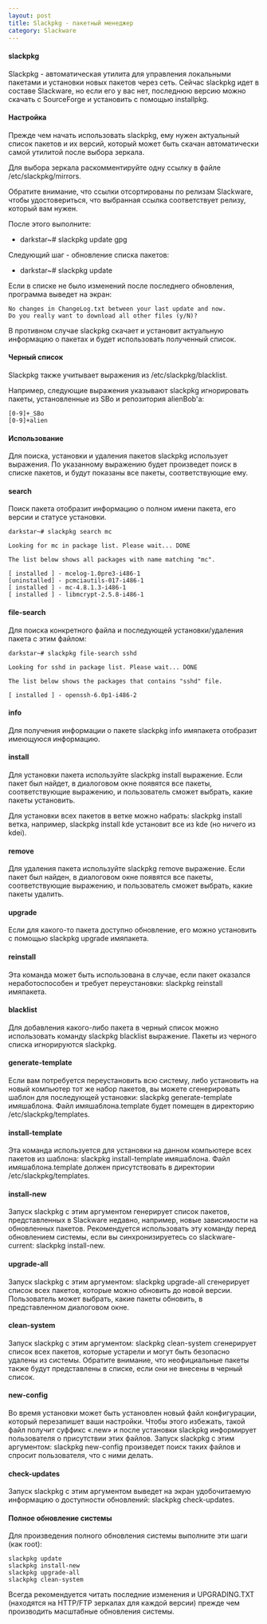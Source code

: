 ```yaml
---
layout: post
title: Slackpkg - пакетный менеджер
category: Slackware
---
```


#### slackpkg

Slackpkg - автоматическая утилита для управления локальными пакетами и установки новых пакетов через сеть. Сейчас slackpkg идет в составе Slackware, но если его у вас нет, последнюю версию можно скачать с SourceForge и установить с помощью installpkg.

#### Настройка

Прежде чем начать использовать slackpkg, ему нужен актуальный список пакетов и их версий, который может быть скачан автоматически самой утилитой после выбора зеркала.

Для выбора зеркала раскомментируйте одну ссылку в файле /etc/slackpkg/mirrors.

Обратите внимание, что ссылки отсортированы по релизам Slackware, чтобы удостовериться, что выбранная ссылка соответствует релизу, который вам нужен.

После этого выполните:

- darkstar~# slackpkg update gpg

Следующий шаг - обновление списка пакетов:

- darkstar~# slackpkg update

Если в списке не было изменений после последнего обновления, программа выведет на экран:
```
No changes in ChangeLog.txt between your last update and now.
Do you really want to download all other files (y/N)?
```
В противном случае slackpkg скачает и установит актуальную информацию о пакетах и будет использовать полученный список.

#### Черный список

Slackpkg также учитывает выражения из /etc/slackpkg/blacklist.

Например, следующие выражения указывают slackpkg игнорировать пакеты, установленные из SBo и репозитория alienBob'а:
```
[0-9]+_SBo
[0-9]+alien
```
#### Использование

Для поиска, установки и удаления пакетов slackpkg использует выражения. По указанному выражению будет произведет поиск в списке пакетов, и будут показаны все пакеты, соответствующие ему.

#### search

Поиск пакета отобразит информацию о полном имени пакета, его версии и статусе установки.
```
darkstar~# slackpkg search mc

Looking for mc in package list. Please wait... DONE

The list below shows all packages with name matching "mc".

[ installed ] - mcelog-1.0pre3-i486-1
[uninstalled] - pcmciautils-017-i486-1
[ installed ] - mc-4.8.1.3-i486-1
[ installed ] - libmcrypt-2.5.8-i486-1
```
#### file-search

Для поиска конкретного файла и последующей установки/удаления пакета с этим файлом:
```
darkstar~# slackpkg file-search sshd

Looking for sshd in package list. Please wait... DONE

The list below shows the packages that contains "sshd" file.

[ installed ] - openssh-6.0p1-i486-2
```
#### info

Для получения информации о пакете slackpkg info имяпакета отобразит имеющуюся информацию.

#### install

Для установки пакета используйте slackpkg install выражение. Если пакет был найдет, в диалоговом окне появятся все пакеты, соответствующие выражению, и пользователь сможет выбрать, какие пакеты установить.

Для установки всех пакетов в ветке можно набрать: slackpkg install ветка, например, slackpkg install kde установит все из kde (но ничего из kdei).

#### remove

Для удаления пакета используйте slackpkg remove выражение. Если пакет был найден, в диалоговом окне появятся все пакеты, соответствующие выражению, и пользователь сможет выбрать, какие пакеты удалить.

#### upgrade

Если для какого-то пакета доступно обновление, его можно установить с помощью slackpkg upgrade имяпакета.

#### reinstall

Эта команда может быть использована в случае, если пакет оказался неработоспособен и требует переустановки: slackpkg reinstall имяпакета.

#### blacklist

Для добавления какого-либо пакета в черный список можно использовать команду slackpkg blacklist выражение. Пакеты из черного списка игнорируются slackpkg.

#### generate-template

Если вам потребуется переустановить всю систему, либо установить на новый компьютер тот же набор пакетов, вы можете сгенерировать шаблон для последующей установки: slackpkg generate-template имяшаблона. Файл имяшаблона.template будет помещен в директорию /etc/slackpkg/templates.

#### install-template

Эта команда используется для установки на данном компьютере всех пакетов из шаблона: slackpkg install-template имяшаблона. Файл имяшаблона.template должен присутствовать в директории /etc/slackpkg/templates.

#### install-new

Запуск slackpkg с этим аргументом генерирует список пакетов, представленных в Slackware недавно, например, новые зависимости на обновленных пакетов. Рекомендуется использовать эту команду перед обновлением системы, если вы синхронизируетесь со slackware-current: slackpkg install-new.

#### upgrade-all

Запуск slackpkg с этим аргументом: slackpkg upgrade-all сгенерирует список всех пакетов, которые можно обновить до новой версии. Пользователь может выбрать, какие пакеты обновить, в представленном диалоговом окне.

#### clean-system

Запуск slackpkg с этим аргументом: slackpkg clean-system сгенерирует список всех пакетов, которые устарели и могут быть безопасно удалены из системы. Обратите внимание, что неофициальные пакеты также будут представлены в списке, если они не внесены в черный список.

#### new-config

Во время установки может быть установлен новый файл конфигурации, который перезапишет ваши настройки. Чтобы этого избежать, такой файл получит суффикс «.new» и после установки slackpkg информирует пользователя о присутствии этих файлов. Запуск slackpkg с этим аргументом: slackpkg new-config произведет поиск таких файлов и спросит пользователя, что с ними делать.

#### check-updates

Запуск slackpkg с этим аргументом выведет на экран удобочитаемую информацию о доступности обновлений: slackpkg check-updates.

#### Полное обновление системы

Для произведения полного обновления системы выполните эти шаги (как root):
```
slackpkg update
slackpkg install-new
slackpkg upgrade-all
slackpkg clean-system
```
Всегда рекомендуется читать последние изменения и UPGRADING.TXT (находятся на HTTP/FTP зеркалах для каждой версии) прежде чем производить масштабные обновления системы.

